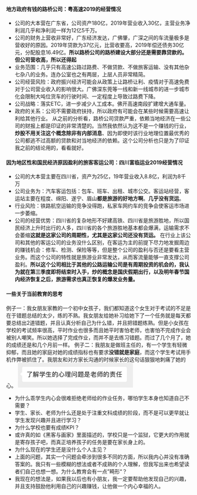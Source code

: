 #### 地方政府有钱的路桥公司：粤高速2019的经营情况
- 公司的大本营在广东省，公司资产180亿，2019年营业收入30亿，主营业务净利润几乎和净利润一样为12亿5千万。
- 公司的财务上营收非常好，广东经济发达，广佛肇，广深之间的车流量极多是营收好的原因。2019年贷款为37亿元，比营收要高，2019年偿还债务30亿元，分配股息16.49亿。**所以路桥公司的路桥建设大部分还是需要靠贷款的。但公司营收高，所以还得起**
- 业务范围：几乎只有高速公路过路费、不做贷款、不做旅客运输、没有其他杂七杂八的业务。连办公室也之有两层，上层人员非常精简。
- 公司经营风险：政府振兴经济可能会从政策上让路桥让利、疫情对于高速免费对于公司营业收入的影响很大。广佛深东莞等一线和新一线城市的进一步城市化会限制大吨位货车的行驶时间、一定程度上导致过路费下降。
- 公司战略：落实ETC，进一步减少人工成本。佛开高速南段扩建增大通车量。
- 政府的关系：公司不需要政府扶持，所以政府有可能会在某些时候需要高速让利给其他行业。
从之前的分析看，路桥公司贷款严重，依赖当地经济在一些公司的财报上都是印证的非常清楚的。当然我依然认为这不是一个赚钱的行业，**炒股不用关注这个概念除非有内部消息**、因为即使时该行业地理位置最优秀的公司都逃不过高额的贷款和对当地经济的依赖。这个公司分析也只是为了印证我之前的结论用的，看看就好。

#### 因为地区性和国民经济原因盈利的旅客客运公司：四川富临运业2019经营情况
- 公司的大本营主要在四川省，资产为25亿，19年营业收入8.8亿，利润为8千万
- 公司业务为：汽车客运包括：包车、班车、出租、城市公交。客运站经营，客运站主要在程度、绵阳、遂宁、眉山**都是旅游的好地方啊**。**几乎没有货运**。
- 行业风险：铁路航空运输的竞争没得跑，私家车网约车的竞争会使客运市场进一步萎缩。
- 公司的经营优势：四川省的复杂地形不好建高铁、四川省是旅游胜地，所以国民经济上升时出行的人多，四川省的各个旅游胜地基本都会爆满，运输需求不会萎缩**这就是这家公司的周期性，尤其是这家公司还没有货运。**
在行业上该公司和其他的客运公司的业务没什么区别，在客运为主的前提下尽力地发掘周边的赚钱机会：修车、检测、保险等等，但是整个公司的盈利与否还是要看主营业务。而这个公司的特性就是旅游业非常发达，从而客流量能够一直支撑公司盈利。**所以这个公司相比于其他的公路运输公司是有周期投资的机会的，我认为就在第三季度即将结束时入手，炒的概念是国庆假期出行，以及明年春节国内经济恢复之后，旅游需求也真正恢复的爆发业务量。**

#### 一些关于当前教育的思考
例子一：我女朋友家教的一个初中女孩子，我们都知道这个女生对于考试的不足是在于错题总结的太少，练的不熟。我女朋友给她补习给她下了一个任务就是每天都要总结出2道错题，并且认真分析自己为什么错，并且把错题练熟。但是小女孩在学校的考试频率很高，平时作业也很多而且她平时害怕老师，也害怕不完成作业会被别人嘲笑。所以她选择了完成作业，而并不是去练习错题。而过了几个月了，她的成绩还是和几个月前一样。
例子二：我朋友是做班主任的，有一个学生有轻微抑郁，而且她的家庭对她的成绩指标也有要求**没错就是家庭**，而这个学生考试用手机作弊被抓住了。我朋友和对方家长沟通的时候家长的这句话狠狠地刺痛了她的心。
![教育问题.png](https://github.com/QiIL/invest/blob/master/stuff/教育问题.png)

- 为什么乖学生内心会很难拒绝老师给的作业任务，哪怕学生本身也知道自己不需要？
- 学生、家长、老师为什么还是处于注重文科成绩的阶段，而不是可以更早就让学生发现兴趣并且进行学习？
- 为什么学校也要有成绩KPI？
- 或许真的如《黑客与画家》里面描述的，学校只是一个监狱，它更大的作用就是寄存孩子吧，而真正培养孩子的任务是要在家长身上的。
- 为什么现在的学生还是没什么个人主见？
- 上面的问题，其实一个问题会牵涉到很多不同的方面，所以我内心并没有准确答案的。我只有一些模糊的想法或者不成熟的个人理解，但我写出来也希望读者们自己也想一想。为什么教育会有一点”畸形“？
- 我现在的想法是，如果我以后也有小朋友，我一定要帮助他发现自己的兴趣，并且支持鼓励他利用自己的兴趣赚钱，让他做一个内心幸福的人。
